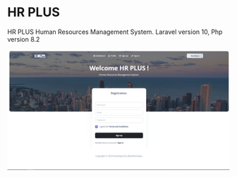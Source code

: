 # HR PLUS
HR PLUS Human Resources Management System. Laravel version 10, Php version 8.2

<table>
  <tr><a href="https://github.com/MuhammadBilal24/hrplus/blob/main/Capture.PNG"><img src="https://github.com/MuhammadBilal24/hrplus/blob/main/Capture.PNG" /></a></tr>
</table>
